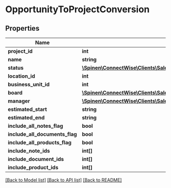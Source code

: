 # OpportunityToProjectConversion

## Properties
Name | Type | Description | Notes
------------ | ------------- | ------------- | -------------
**project_id** | **int** |  | [optional] 
**name** | **string** |  | [optional] 
**status** | [**\Spinen\ConnectWise\Clients\Sales\Spinen\ConnectWise\Clients\Sales\Model\ProjectStatusReference**](ProjectStatusReference.md) |  | [optional] 
**location_id** | **int** |  | [optional] 
**business_unit_id** | **int** |  | [optional] 
**board** | [**\Spinen\ConnectWise\Clients\Sales\Spinen\ConnectWise\Clients\Sales\Model\ProjectBoardReference**](ProjectBoardReference.md) |  | [optional] 
**manager** | [**\Spinen\ConnectWise\Clients\Sales\Spinen\ConnectWise\Clients\Sales\Model\MemberReference**](MemberReference.md) |  | [optional] 
**estimated_start** | **string** |  | [optional] 
**estimated_end** | **string** |  | [optional] 
**include_all_notes_flag** | **bool** |  | [optional] 
**include_all_documents_flag** | **bool** |  | [optional] 
**include_all_products_flag** | **bool** |  | [optional] 
**include_note_ids** | **int[]** |  | [optional] 
**include_document_ids** | **int[]** |  | [optional] 
**include_product_ids** | **int[]** |  | [optional] 

[[Back to Model list]](../README.md#documentation-for-models) [[Back to API list]](../README.md#documentation-for-api-endpoints) [[Back to README]](../README.md)


